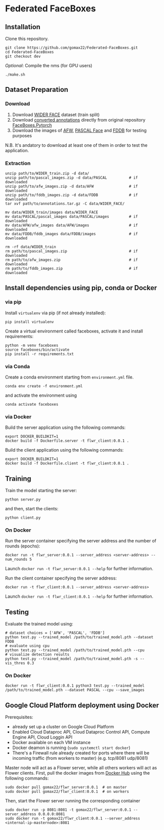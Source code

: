 
# Federated FaceBoxes

## Installation
Clone this repository.

```Shell
git clone https://github.com/gomax22/Federated-FaceBoxes.git
cd Federated-FaceBoxes
git checkout dev
```

_Optional_: Compile the nms (for GPU users)
```Shell
./make.sh
```

## Dataset Preparation

### Download
1. Download [WIDER FACE](http://shuoyang1213.me/WIDERFACE/) dataset (train split)
2. Download [converted annotations](https://drive.google.com/open?id=1-s4QCu_v76yNwR-yXMfGqMGgHQ30WxV2) directly from original repository [FaceBoxes.Pytorch](https://github.com/zisianw/FaceBoxes.PyTorch/edit/master/) 
3. Download the images of [AFW](https://drive.google.com/open?id=1Kl2Cjy8IwrkYDwMbe_9DVuAwTHJ8fjev), [PASCAL Face](https://drive.google.com/open?id=1p7dDQgYh2RBPUZSlOQVU4PgaSKlq64ik) and [FDDB](https://drive.google.com/open?id=17t4WULUDgZgiSy5kpCax4aooyPaz3GQH) for testing purposes

N.B. It's andatory to download at least one of them in order to test the application. 

### Extraction
```Shell 
unzip path/to/WIDER_train.zip -d data/
unzip path/to/pascal_images.zip -d data/PASCAL          # if downloaded
unzip path/to/afw_images.zip -d data/AFW                # if downloaded
unzip path/to/fddb_images.zip -d data/FDDB              # if downloaded
tar xvf path/to/annotations.tar.gz -C data/WIDER_FACE/  

mv data/WIDER_train/images data/WIDER_FACE              
mv data/PASCAL/pascal_images data/PASCAL/images         # if downloaded
mv data/AFW/afw_images data/AFW/images                  # if downloaded
mv data/FDDB/fddb_images data/FDDB/images               # if downloaded

rm -rf data/WIDER_train
rm path/to/pascal_images.zip                            # if downloaded
rm path/to/afw_images.zip                               # if downloaded
rm path/to/fddb_images.zip                              # if downloaded
```

## Install dependencies using pip, conda or Docker
### via pip 

Install `virtualenv` via pip (if not already installed):
```Shell
pip install virtualenv
```

Create a virtual environment called faceboxes, activate it and install requirements:
```Shell
python -m venv faceboxes 
source faceboxes/bin/activate
pip install -r requirements.txt
```

### via Conda
Create a conda environment starting from `environment.yml` file.
```Shell 
conda env create -f environment.yml
```

and activate the environment using
```Shell 
conda activate faceboxes
```

### via Docker

Build the server application using the following commands:
```Shell
export DOCKER_BUILDKIT=1
docker build -f Dockerfile.server -t flwr_client:0.0.1 .
```

Build the client application using the following commands:
```Shell
export DOCKER_BUILDKIT=1
docker build -f Dockerfile.client -t flwr_client:0.0.1 .
```

## Training
Train the model starting the server:
```Shell
python server.py
```

and then, start the clients:
```Shell
python client.py
```

### On Docker
Run the server container specifying the server address and the number of rounds (epochs):
```Shell
docker run -t flwr_server:0.0.1 --server_address <server-address> --num_rounds 5
```
Launch `docker run -t flwr_server:0.0.1 --help` for further information.

Run the client container specifying the server address:
```Shell
docker run -t flwr_client:0.0.1 --server_address <server-address>
```
Launch `docker run -t flwr_client:0.0.1 --help` for further information.

## Testing
Evaluate the trained model using:
```Shell
# dataset choices = ['AFW', 'PASCAL', 'FDDB']
python test.py --trained_model /path/to/trained_model.pth --dataset FDDB
# evaluate using cpu
python test.py --trained_model /path/to/trained_model.pth --cpu
# visualize detection results
python test.py --trained_model /path/to/trained_model.pth -s --vis_thres 0.3
```

### On Docker

```Shell
docker run -t flwr_client:0.0.1 python3 test.py --trained_model /path/to/trained_model.pth --dataset PASCAL --cpu --save_images
```

## Google Cloud Platform deployment using Docker
Prerequisites: 
* already set up a cluster on Google Cloud Platform
* Enabled Cloud Dataproc API, Cloud Dataproc Control API, Compute Engine API, Cloud Loggin API
* Docker available on each VM instance
* Docker deamon is running (`sudo systemctl start docker`)
* There's a Firewall rule already created for ports where there will be incoming traffic (from workers to master) (e.g. tcp/8081 udp/8081)

Master node will act as a Flower server, while all others workers will act as Flower clients.
First, pull the docker images from [Docker Hub](https://hub.docker.com/) using the following commands:

```Shell
sudo docker pull gomax22/flwr_server:0.0.1  # on master
sudo docker pull gomax22/flwr_client:0.0.1  # on workers
```

Then, start the Flower server running the corresponding container

```Shell
sudo docker run -p 8081:8081 -t gomax22/flwr_server:0.0.1 --server_address 0.0.0.0:8081
sudo docker run -t gomax22/flwr_client:0.0.1 --server_address <internal-ip-masternode>:8081
```
